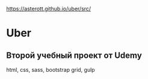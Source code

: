 https://asterott.github.io/uber/src/

# Uber

## Второй учебный проект от Udemy
html, css, sass, bootstrap grid, gulp
